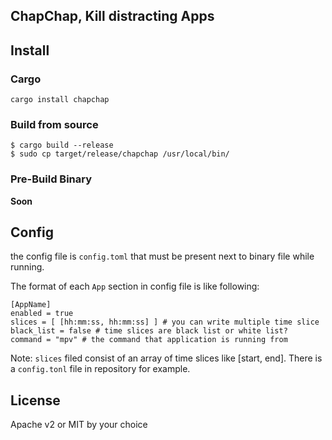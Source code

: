## ChapChap, Kill distracting Apps

## Install
### Cargo
```
cargo install chapchap
```

### Build from source
```
$ cargo build --release
$ sudo cp target/release/chapchap /usr/local/bin/
```

### Pre-Build Binary
**Soon**

## Config
the config file is `config.toml` that must be present next to binary
file while running.

The format of each `App` section in config file is like following:
```
[AppName]
enabled = true
slices = [ [hh:mm:ss, hh:mm:ss] ] # you can write multiple time slice
black_list = false # time slices are black list or white list?
command = "mpv" # the command that application is running from
```
Note: `slices` filed consist of an array of time slices like [start,
end].
There is a `config.tonl` file in repository for example.

## License
Apache v2 or MIT by your choice

